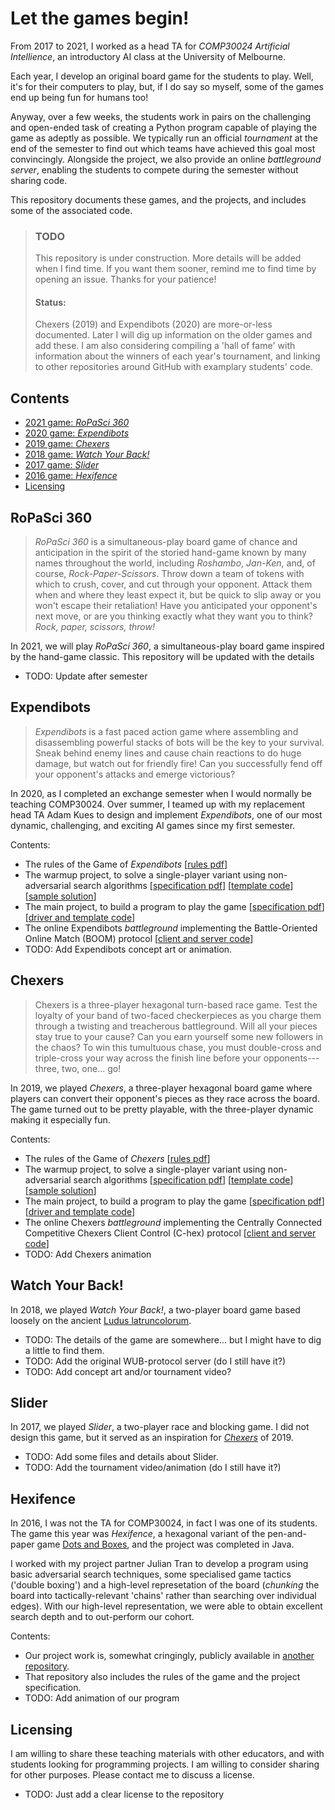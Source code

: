 # Let the games begin!

From 2017 to 2021, I worked as a head TA for *COMP30024 Artificial
Intellience*, an introductory AI class at the University of Melbourne.

Each year, I develop an original board game for the students to play. Well,
it's for their computers to play, but, if I do say so myself, some of the
games end up being fun for humans too!

Anyway, over a few weeks, the students work in pairs on the challenging and
open-ended task of creating a Python program capable of playing the game as
adeptly as possible.
We typically run an official *tournament* at the end of the semester to find
out which teams have achieved this goal most convincingly.
Alongside the project, we also provide an online *battleground server*,
enabling the students to compete during the semester without sharing code.

This repository documents these games, and the projects, and includes some
of the associated code.

> ### TODO
> 
> This repository is under construction. More details will be added when I
> find time. If you want them sooner, remind me to find time by opening an
> issue. Thanks for your patience!
> 
> #### Status:
> 
> Chexers (2019) and Expendibots (2020) are more-or-less documented.
> Later I will dig up information on the older games and add these.
> I am also considering compiling a 'hall of fame' with information about
> the winners of each year's tournament,
> and linking to other repositories around GitHub with examplary students'
> code.


## Contents

* [2021 game: *RoPaSci 360*](#ropasci-360)
* [2020 game: *Expendibots*](#expendibots)
* [2019 game: *Chexers*](#chexers)
* [2018 game: *Watch Your Back!*](#watch-your-back)
* [2017 game: *Slider*](#slider)
* [2016 game: *Hexifence*](#hexifence)
* [Licensing](#licensing)


## RoPaSci 360

> *RoPaSci 360* is a simultaneous-play board game of chance and anticipation
> in the spirit of the storied hand-game known by many names throughout the
> world, including *Roshambo*, *Jan-Ken*, and, of course,
> *Rock-Paper-Scissors*.
> Throw down a team of tokens with which to crush, cover, and cut through
> your opponent. Attack them when and where they least expect it, but be
> quick to slip away or you won't escape their retaliation!
> Have you anticipated your opponent's next move, or are you thinking
> exactly what they want you to think? *Rock, paper, scissors, throw!*

In 2021, we will play *RoPaSci 360*, a simultaneous-play board game inspired
by the hand-game classic. This repository will be updated with the details

* TODO: Update after semester


## Expendibots

> *Expendibots* is a fast paced action game where assembling and
> disassembling powerful stacks of bots will be the key to your survival.
> Sneak behind enemy lines and cause chain reactions to do huge damage,
> but watch out for friendly fire!
> Can you successfully fend off your opponent's attacks and emerge
> victorious?

In 2020, as I completed an exchange semester when I would normally be
teaching COMP30024. Over summer, I teamed up with my replacement head TA
Adam Kues to design and implement *Expendibots*, one of our most dynamic,
challenging, and exciting AI games since my first semester.

Contents:

* The rules of the Game of *Expendibots*
  \[[rules pdf](2020-expendibots/game-rules/game-rules.pdf)\]
* The warmup project, to solve a single-player variant using
  non-adversarial search algorithms
  \[[specification pdf](2020-expendibots/warmup/specification.pdf)\]
  \[[template code](2020-expendibots/warmup/)\]
  \[[sample solution](2020-expendibots/warmup/)\]
* The main project, to build a program to play the game
  \[[specification pdf](2020-expendibots/project/specification.pdf)\]
  \[[driver and template code](2020-expendibots/project/)\]
* The online Expendibots *battleground* implementing the
  Battle-Oriented Online Match (BOOM) protocol
  \[[client and server code](2020-expendibots/project/)\]
* TODO: Add Expendibots concept art or animation.


## Chexers

> Chexers is a three-player hexagonal turn-based race game.
> Test the loyalty of your band of two-faced checkerpieces as you charge
> them through a twisting and treacherous battleground.
> Will all your pieces stay true to your cause?
> Can you earn yourself some new followers in the chaos?
> To win this tumultuous chase, you must double-cross and triple-cross your
> way across the finish line before your opponents---three, two, one... go!

In 2019, we played *Chexers*, a three-player hexagonal board game where
players can convert their opponent's pieces as they race across the board.
The game turned out to be pretty playable, with the three-player dynamic
making it especially fun.

Contents:

* The rules of the Game of *Chexers*
  \[[rules pdf](2019-chexers/game-rules/game-rules.pdf)\]
* The warmup project, to solve a single-player variant using
  non-adversarial search algorithms
  \[[specification pdf](2019-chexers/warmup/specification.pdf)\]
  \[[template code](2019-chexers/warmup/)\]
  \[[sample solution](2019-chexers/warmup/)\]
* The main project, to build a program to play the game
  \[[specification pdf](2019-chexers/project/specification.pdf)\]
  \[[driver and template code](2019-chexers/project/)\]
* The online Chexers *battleground* implementing the
  Centrally Connected Competitive Chexers Client Control (C-hex)
  protocol
  \[[client and server code](2019-chexers/project/)\]
* TODO: Add Chexers animation


## Watch Your Back!

In 2018, we played *Watch Your Back!*, a two-player board game based loosely
on the ancient
[Ludus latruncolorum](https://en.wikipedia.org/wiki/Ludus_latrunculorum).

* TODO: The details of the game are somewhere... but I might have to dig
  a little to find them.
* TODO: Add the original WUB-protocol server (do I still have it?)
* TODO: Add concept art and/or tournament video?


## Slider

In 2017, we played *Slider*, a two-player race and blocking game. I did not
design this game, but it served as an inspiration for
[*Chexers*](#chexers) of 2019.

* TODO: Add some files and details about Slider.
* TODO: Add the tournament video/animation (do I still have it?)


## Hexifence

In 2016, I was not the TA for COMP30024, in fact I was one of its students.
The game this year was *Hexifence*, a hexagonal variant of the pen-and-paper
game [Dots and Boxes](https://en.wikipedia.org/wiki/Dots_and_Boxes), and the
project was completed in Java.

I worked with my project partner Julian Tran to develop a program using basic
adversarial search techniques, some specialised game tactics ('double boxing')
and a high-level represetation of the board (*chunking* the board into
tactically-relevant 'chains' rather than searching over individual edges).
With our high-level representation, we were able to obtain excellent search
depth and to out-perform our cohort.

Contents:
* Our project work is, somewhat cringingly, publicly available in [another
  repository](https://github.com/matomatical/AI-projectB).
* That repository also includes the rules of the game and the project
  specification.
* TODO: Add animation of our program


## Licensing

I am willing to share these teaching materials with other educators, and
with students looking for programming projects. I am willing to consider
sharing for other purposes. Please contact me to discuss a license.

* TODO: Just add a clear license to the repository
